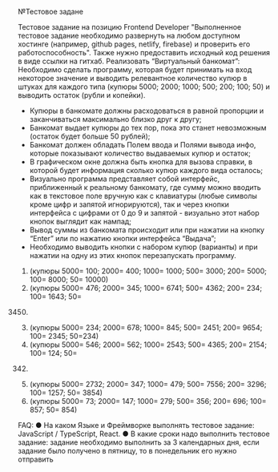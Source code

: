 №Тестовое задане

Тестовое задание на позицию Frontend Developer
"Выполненное тестовое задание необходимо развернуть на любом доступном
хостинге (например, github pages, netlify, firebase) и проверить его работоспособность".
Также нужно предоставить исходный код решения в виде ссылки на гитхаб.
Реализовать “Виртуальный банкомат”:
Необходимо сделать программу, которая будет принимать на вход некоторое значение
и выводить релевантное количество купюр в штуках для каждого типа (купюры 5000;
2000; 1000; 500; 200; 100; 50) и выводить остаток (рубли и копейки).
- Купюры в банкомате должны расходоваться в равной пропорции и
заканчиваться максимально близко друг к другу;
- Банкомат выдает купюры до тех пор, пока это станет невозможным (остаток
будет больше 50 рублей);
- Банкомат должен обладать Полем ввода и Полями вывода инфо, которые
показывают количество выдаваемых купюр и остаток;
- В графическом окне должна быть кнопка для вызова справки, в которой будет
информация сколько купюр каждого вида осталось;
- Визуально программа представляет собой интерфейс, приближенный к
реальному банкомату, где сумму можно вводить как в текстовое поле вручную
как с клавиатуры (любые символы кроме цифр и запятой игнорируются), так и
через кнопки интерфейса с цифрами от 0 до 9 и запятой - визуально этот набор
кнопок выглядит как нампад;
- Вывод суммы из банкомата происходит или при нажатии на кнопку “Enter” или по
нажатию кнопки интерфейса “Выдача”;
- Необходимо выводить кнопки с набором купюр (варианты) и при нажатии на
одну из этих кнопок перезапускать программу.
1. (купюры 5000= 100; 2000= 400; 1000= 1000; 500= 3000; 200= 5000; 100= 8000;
50= 10000)
2. (купюры 5000= 476; 2000= 345; 1000= 6741; 500= 4362; 200= 234; 100= 1643; 50=
3450)
3. (купюры 5000= 234; 2000= 678; 1000= 845; 500= 2451; 200= 9654; 100= 2345;
50=234)
4. (купюры 5000= 546; 2000= 562; 1000= 2543; 500= 4365; 200= 2154; 100= 124; 50=
342)
5. (купюры 5000= 2732; 2000= 347; 1000= 479; 500= 7556; 200= 3296; 100= 1257;
50= 3854)
6. (купюры 5000= 73; 2000= 147; 1000= 279; 500= 356; 200= 696; 100= 857; 50= 854)

FAQ:
● На каком Языке и Фреймворке выполнять тестовое задание: JavaScript /
TypeScript, React.
● В какие сроки надо выполнить тестовое задание: задание необходимо
выполнить за 3 календарных дня, если задание было получено в пятницу, то в
понедельник его нужно отправить
